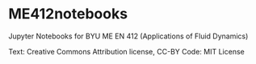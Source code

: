 # ME412notebooks
Jupyter Notebooks for BYU ME EN 412 (Applications of Fluid Dynamics)

Text: Creative Commons Attribution license, CC-BY
Code: MIT License
